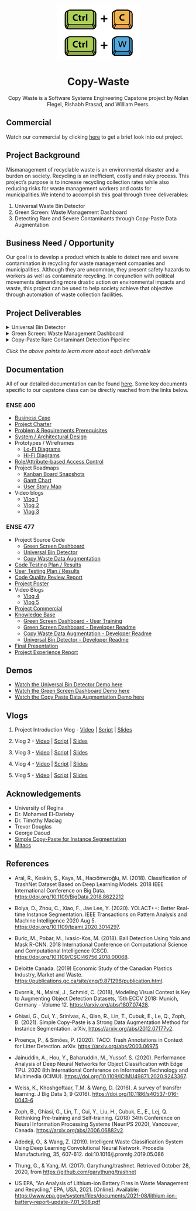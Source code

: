<div align="center">
    <img src="Assets/CW-logo.png" alt="Logo" height="150">

  <h1 align="center">Copy-Waste</h3>

  <p align="center">
    Copy Waste is a Software Systems Engineering Capstone project by Nolan Flegel, Rishabh Prasad, and William Peers.
  </p>
</div>


## Commercial
Watch our commercial by clicking [here](https://www.youtube.com/watch?v=nW5Q-jcULXU) to get a brief look into out project.

## Project Background
Mismanagement of recyclable waste is an environmental disaster and a burden on society. Recycling is an inefficient, costly and risky process. This project’s purpose is to increase recycling collection rates while also reducing risks for waste management workers and costs for municipalities.We intend to accomplish this goal through three deliverables:

1. Universal Waste Bin Detector
2. Green Screen: Waste Management Dashboard
3. Detecting Rare and Severe Contaminants through Copy-Paste Data Augmentation


## Business Need / Opportunity
Our goal is to develop a product which is able to detect rare and severe contamination in recycling for waste management companies and municipalities. Although they are uncommon, they present safety hazards to workers as well as contaminate recycling. In conjunction with political movements demanding more drastic action on environmental impacts and waste, this project can be used to help society achieve that objective through automation of waste collection facilities.

## Project Deliverables

<details>
<summary>Universal Bin Detector</summary>

The bin detector aims to improve the efficiency of recycling bin detection and allow for rapid scalability of the recycling collection to additional municipalities. This is achieved by creating an object detection model that can be deployed to any waste collection vehicle. 
</details>

<details>
<summary>Green Screen: Waste Management Dashboard</summary>

The dashboard strives to build an interactive platform which provides residential recycling collection data analytics and insights to municipalities and stakeholders. Increasing the availability of this information allows the municipality to strategize and evaluate recycling information to reduce costs and inefficiencies.

</details>
<details>
<summary>Copy-Paste Rare Contaminant Detection Pipeline</summary>

Finally, through data augmentation, this project also focuses on detecting rare and severe contaminants which are currently undetectable. Although these contaminants occur rarely in residential recycling, they are critical to detect as they pose serious risks to waste collection workers and surrounding properties. This data augmentation pipeline will be able to generate artificial image datasets of rare contaminants from a few sample images. Our objective is to train machine learning models using the augmented dataset to detect an object which was previously undetectable and mitigate risks. 

</details>

*Click the above points to learn more about each deliverable*

## Documentation

All of our detailed documentation can be found [here](https://github.com/Copy-Waste/cw-core/tree/main/Documentation). Some key documents specific to our capstone class can be directly reached from the links below.

### ENSE 400

- [Business Case](https://github.com/Copy-Waste/cw-core/blob/main/Documentation/1%20-%20Planning/Business%20Case.pdf)
- [Project Charter](https://github.com/Copy-Waste/cw-core/blob/main/Documentation/1%20-%20Planning/Project%20Charter.pdf)
- [Problem & Requirements Prerequisites](https://github.com/Copy-Waste/cw-core/blob/main/Documentation/1%20-%20Planning/Project%20Requirements.pdf)
- [System / Architectural Design](https://github.com/Copy-Waste/cw-core/tree/main/Documentation/6%20-%20Prototypes%20and%20Diagrams)
- Prototypes / Wireframes
  - [Lo-Fi Diagrams](https://github.com/Copy-Waste/cw-core/tree/main/Documentation/6%20-%20Prototypes%20and%20Diagrams/Dashboard%20-%20Lo-Fi%20Diagrams)
  - [Hi-Fi Diagrams](https://github.com/Copy-Waste/cw-core/tree/main/Documentation/6%20-%20Prototypes%20and%20Diagrams/Dashboard%20-%20Hi-Fi%20Diagrams)
- [Role/Attribute-based Access Control](https://github.com/Copy-Waste/cw-core/blob/main/Documentation/8%20-%20Testing%20and%20Quality/RBAC%20Vision.pdf)
- Project Roadmaps
  - [Kanban Board Snapshots](https://github.com/Copy-Waste/cw-core/tree/main/Documentation/1%20-%20Planning/Trello%20Boards)
  - [Gantt Chart](https://github.com/Copy-Waste/cw-core/blob/main/Documentation/2%20-%20Scheduling/Gantt%20Chart.pdf)
  - [User Story Map](https://github.com/Copy-Waste/cw-core/blob/main/Documentation/2%20-%20Scheduling/User%20Story%20Map.pdf)
- Video blogs
  - [Vlog 1](https://youtu.be/U14Ei5zRgFo)
  - [Vlog 2](https://youtu.be/TKc6Ga1Qyq4)
  - [Vlog 3](https://youtu.be/pZszo4uhcGo)

### ENSE 477

- Project Source Code
  - [Green Screen Dashboard](https://github.com/proboticsinc/streamsight/tree/10-29-CopyWaste)
  - [Universal Bin Detector](https://github.com/proboticsinc/ur-copy-waste/tree/master/bin-tip-detector)
  - [Copy Waste Data Augmentation](https://github.com/proboticsinc/ur-copy-waste/tree/master/copy-waste)
- [Code Testing Plan / Results](https://github.com/Copy-Waste/cw-core/blob/main/Documentation/8%20-%20Testing%20and%20Quality/Code%20Testing%20-%20Plan%20and%20Results.pdf)
- [User Testing Plan / Results](https://github.com/Copy-Waste/cw-core/blob/main/Documentation/8%20-%20Testing%20and%20Quality/User%20Testing%20-%20%20Plan%20and%20Results.pdf)
- [Code Quality Review Report](https://github.com/Copy-Waste/cw-core/blob/main/Documentation/9%20-%20Project%20Closing/Code%20Quality%20Review.pdf)
- [Project Poster](https://github.com/Copy-Waste/cw-core/blob/main/Project%20Day/Project%20Poster.pdf)
- Video Blogs
  - [Vlog 4](https://youtu.be/ADXtTtiVm4w)
  - [Vlog 5](https://youtu.be/1DTdelKtWiw)
- [Project Commercial](https://www.youtube.com/watch?v=nW5Q-jcULXU)
- [Knowledge Base](https://github.com/Copy-Waste/cw-core/tree/main/Documentation/9%20-%20Project%20Closing/Knowledge%20Base)
  - [Green Screen Dashboard - User Training](https://github.com/Copy-Waste/cw-core/blob/main/Documentation/9%20-%20Project%20Closing/Knowledge%20Base/Dashboard%20User%20Training.pdf)
  - [Green Screen Dashboard - Developer Readme](https://github.com/Copy-Waste/cw-core/blob/main/Documentation/9%20-%20Project%20Closing/Knowledge%20Base/Green%20Screen%20Dashboard%20-%20README.md)
  - [Copy Waste Data Augmentation - Developer Readme](https://github.com/Copy-Waste/cw-core/blob/main/Documentation/9%20-%20Project%20Closing/Knowledge%20Base/Copy%20Waste%20Data%20Augmentation%20-%20README.md)
  - [Universal Bin Detector - Developer Readme](https://github.com/Copy-Waste/cw-core/blob/main/Documentation/9%20-%20Project%20Closing/Knowledge%20Base/Universal%20Bin%20Detector%20-%20README.md)
- [Final Presentation](https://github.com/Copy-Waste/cw-core/blob/main/Project%20Day/Final%20Presentation.pdf)
- [Project Experience Report](https://github.com/Copy-Waste/cw-core/blob/main/Documentation/9%20-%20Project%20Closing/After%20Action%20Review.pdf)

## Demos

- [Watch the Universal Bin Detector Demo here](https://youtu.be/K-p7Ay8yws8)
- [Watch the Green Screen Dashboard Demo here](https://youtu.be/NqiuXiez3qs)
- [Watch the Copy Paste Data Augmentation Demo here](https://youtu.be/meSnyuKwPoA)

## Vlogs

1. Project Introduction Vlog - [Video](https://youtu.be/U14Ei5zRgFo) | [Script](https://github.com/Copy-Waste/cw-core/blob/main/Vlogs/Vlog%201/Introduction%20Script.pdf) | [Slides](https://github.com/Copy-Waste/cw-core/blob/main/Vlogs/Vlog%201/Introduction%20Presentation.pdf)

2. Vlog 2 - [Video](https://youtu.be/TKc6Ga1Qyq4) | [Script](https://github.com/Copy-Waste/cw-core/blob/main/Vlogs/Vlog%202/Vlog%202%20-%20Script.pdf) | [Slides](https://github.com/Copy-Waste/cw-core/blob/main/Vlogs/Vlog%202/Vlog%202%20-%20Presentation.pdf)

3. Vlog 3 - [Video](https://youtu.be/pZszo4uhcGo) | [Script](https://github.com/Copy-Waste/cw-core/blob/main/Vlogs/Vlog%203/Vlog%203%20-%20Script.pdf) | [Slides](https://github.com/Copy-Waste/cw-core/blob/main/Vlogs/Vlog%203/Vlog%203%20-%20Presentation.pdf)

4. Vlog 4 - [Video](https://youtu.be/ADXtTtiVm4w) | [Script](https://github.com/Copy-Waste/cw-core/blob/main/Vlogs/Vlog%204/Vlog%204%20-%20Script.pdf) | [Slides](https://github.com/Copy-Waste/cw-core/blob/main/Vlogs/Vlog%204/Vlog%204%20-%20Presentation.pdf)

5. Vlog 5 - [Video](https://youtu.be/1DTdelKtWiw) | [Script](https://github.com/Copy-Waste/cw-core/blob/main/Vlogs/Vlog%205/Vlog%205%20-%20Script.pdf) | [Slides](https://github.com/Copy-Waste/cw-core/blob/main/Vlogs/Vlog%205/Vlog%205%20-%20Presentation.pdf)

## Acknowledgements

- University of Regina
- Dr. Mohamed El-Darieby
- Dr. Timothy Maciag
- Trevor Douglas
- George Daoud
- [Simple Copy-Paste for Instance Segmentation](https://arxiv.org/pdf/2012.07177.pdf)
- [Mitacs](https://www.mitacs.ca/en)


## References

- Aral, R., Keskin, Ş., Kaya, M., Hacıömeroğlu, M. (2018). Classification of TrashNet Dataset Based on Deep Learning Models. 2018 IEEE International Conference on Big Data. https://doi.org/10.1109/BigData.2018.8622212

- Bolya, D., Zhou, C., Xiao, F., Jae Lee, Y. (2020). YOLACT++: Better Real-time Instance Segmentation. IEEE Transactions on Pattern Analysis and Machine Intelligence 2020 Aug 5. https://doi.org/10.1109/tpami.2020.3014297.

- Buric, M., Pobar, M., Ivasic-Kos, M. (2018). Ball Detection Using Yolo and Mask R-CNN. 2018 International Conference on Computational Science and Computational Intelligence (CSCI). https://doi.org/10.1109/CSCI46756.2018.00068.

- Deloitte Canada. (2019) Economic Study of the Canadian Plastics Industry, Market and Waste. https://publications.gc.ca/site/eng/9.871296/publication.html.

- Dvornik, N., Mairal, J., Schmid, C. (2018), Modeling Visual Context is Key to Augmenting Object Detection Datasets, 15th ECCV 2018: Munich, Germany - Volume 12. https://arxiv.org/abs/1807.07428. 

- Ghiasi, G., Cui, Y., Srinivas, A., Qian, R., Lin, T., Cubuk, E., Le, Q., Zoph, B. (2021). Simple Copy-Paste is a Strong Data Augmentation Method for Instance Segmentation. arXiv, https://arxiv.org/abs/2012.07177v2.

- Proença, P., & Simões, P. (2020). TACO: Trash Annotations in Context for Litter Detection. arXiv. https://arxiv.org/abs/2003.06975

- Jainuddin, A., Hou, Y., Baharuddin, M., Yussof. S. (2020). Performance Analysis of Deep Neural Networks for Object Classification with Edge TPU. 2020 8th International Conference on Information Technology and Multimedia (ICIMU). https://doi.org/10.1109/ICIMU49871.2020.9243367.

- Weiss, K., Khoshgoftaar, T.M. & Wang, D. (2016). A survey of transfer learning. J Big Data 3, 9 (2016). https://doi.org/10.1186/s40537-016-0043-6

- Zoph, B., Ghiasi, G., Lin, T., Cui, Y., Liu, H., Cubuk, E., E., Lej, Q. Rethinking Pre-training and Self-training. (2018) 34th Conference on Neural Information Processing Systems (NeurIPS 2020), Vancouver, Canada. https://arxiv.org/abs/2006.06882v2. 

- Adedeji, O., & Wang, Z. (2019). Intelligent Waste Classification System Using Deep Learning Convolutional Neural Network. Procedia Manufacturing, 35, 607-612. doi:10.1016/j.promfg.2019.05.086

- Thung, G., & Yang, M. (2017). Garythung/trashnet. Retrieved October 28, 2020, from https://github.com/garythung/trashnet

- US EPA, “An Analysis of Lithium-ion Battery Fires in Waste Management and Recycling,” EPA, USA, 2021. [Online]. Available: https://www.epa.gov/system/files/documents/2021-08/lithium-ion-battery-report-update-7.01_508.pdf